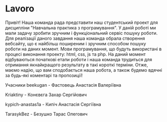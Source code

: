 # Lavoro
Привіт! Наша команда рада представити наш студентський проект для дисципліни "Навчальна практика з програмування". У даній роботі ми мали задачу зробити зручним і функціональний сервіс пошуку роботи. Для реалізації даного завдання наша команда обрала створення вебсайту, що є найбільш поширеним і зручним способом пошуку роботи на даних момент. Мови програмування, що будуть використані в процесі виконання проекту: html, css, js та php. На даний момент відбуваються початкові етапи роботи і наша команда трудиться для отримання якнайкращого результату в такі короткі терміни. Отже, маємо надію, що вам сподобається наша робота, а також будемо вдячні за будь-які коментарі та пропозиції!

Учасники
beekugan - Фастовець Анастасія Валеріївна

Kriaktiny - Конєвєга Захар Сергійович

kypich-anastas1a - Кипіч Анастасія Сергіївна

TarasykBez - Безушко Тарас Олегович
